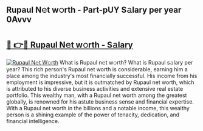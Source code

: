 ## Rupaul N𝚎t w𝚘rth - Part-pUY S𝚊lary per year 0Avvv

# <h2><a href="http://gc4kpzm.nevu.top/?p=Rupaul">🔗 👉🔴 Rupaul N𝚎t w𝚘rth - S𝚊lary</a></h2>

[![Rupaul N𝚎t W𝚘rth](https://i.imgur.com/Oavwk0R.jpeg)](http://gc4kpzm.nevu.top/?p=Rupaul)
What is Rupaul n𝚎t w𝚘rth? What is Rupaul s𝚊lary per year?
This rich person's Rupaul net worth is considerable, earning him a place among the industry's most financially successful. His income from his employment is impressive, but it is outmatched by Rupaul net worth, which is attributed to his diverse business activities and extensive real estate portfolio. This wealthy man, with a Rupaul net worth among the greatest globally, is renowned for his astute business sense and financial expertise. With a Rupaul net worth in the billions and a notable income, this wealthy person is a shining example of the power of tenacity, dedication, and financial intelligence.
